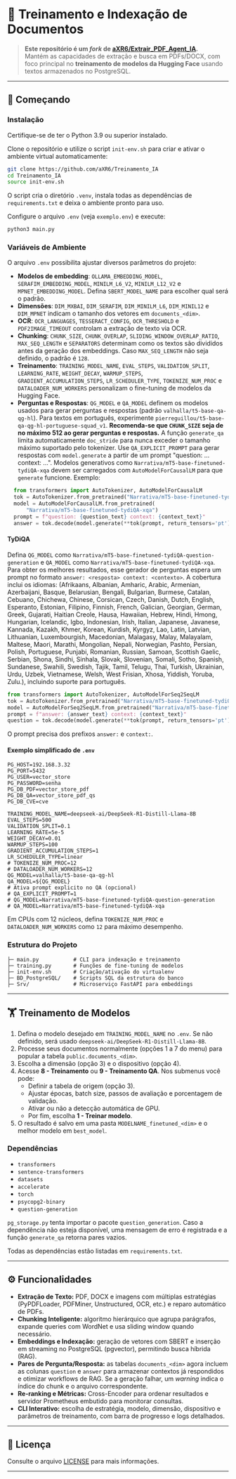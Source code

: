 # 🧠 Treinamento e Indexação de Documentos

> **Este repositório é um _fork_ de [aXR6/Extrair_PDF_Agent_IA](https://github.com/aXR6/Extrair_PDF_Agent_IA).**  
> Mantém as capacidades de extração e busca em PDFs/DOCX, com foco principal no **treinamento de modelos da Hugging Face** usando textos armazenados no PostgreSQL.

---

## 🚀 Começando

### Instalação

Certifique-se de ter o Python 3.9 ou superior instalado.

Clone o repositório e utilize o script `init-env.sh` para criar e ativar o
ambiente virtual automaticamente:

```bash
git clone https://github.com/aXR6/Treinamento_IA
cd Treinamento_IA
source init-env.sh
```

O script cria o diretório `.venv`, instala todas as dependências de
`requirements.txt` e deixa o ambiente pronto para uso.

Configure o arquivo `.env` (veja `exemplo.env`) e execute:

```bash
python3 main.py
```

### Variáveis de Ambiente

O arquivo `.env` possibilita ajustar diversos parâmetros do projeto:

- **Modelos de embedding**: `OLLAMA_EMBEDDING_MODEL`, `SERAFIM_EMBEDDING_MODEL`,
  `MINILM_L6_V2`, `MINILM_L12_V2` e `MPNET_EMBEDDING_MODEL`. Defina
  `SBERT_MODEL_NAME` para escolher qual será o padrão.
- **Dimensões**: `DIM_MXBAI`, `DIM_SERAFIM`, `DIM_MINILM_L6`, `DIM_MINIL12` e
  `DIM_MPNET` indicam o tamanho dos vetores em `documents_<dim>`.
- **OCR**: `OCR_LANGUAGES`, `TESSERACT_CONFIG`, `OCR_THRESHOLD` e
  `PDF2IMAGE_TIMEOUT` controlam a extração de texto via OCR.
- **Chunking**: `CHUNK_SIZE`, `CHUNK_OVERLAP`, `SLIDING_WINDOW_OVERLAP_RATIO`,
  `MAX_SEQ_LENGTH` e `SEPARATORS` determinam como os textos são divididos antes
  da geração dos embeddings. Caso `MAX_SEQ_LENGTH` não seja definido, o padrão
  é `128`.
- **Treinamento**: `TRAINING_MODEL_NAME`, `EVAL_STEPS`, `VALIDATION_SPLIT`,
  `LEARNING_RATE`, `WEIGHT_DECAY`, `WARMUP_STEPS`,
  `GRADIENT_ACCUMULATION_STEPS`, `LR_SCHEDULER_TYPE`,
  `TOKENIZE_NUM_PROC` e `DATALOADER_NUM_WORKERS`
  personalizam o fine-tuning de modelos da Hugging Face.
- **Perguntas e Respostas**: `QG_MODEL` e `QA_MODEL` definem os modelos
  usados para gerar perguntas e respostas (padrão `valhalla/t5-base-qa-qg-hl`).
  Para textos em português, experimente
  `pierreguillou/t5-base-qa-qg-hl-portuguese-squad_v1`.
  **Recomenda-se que `CHUNK_SIZE` seja de no máximo 512 ao gerar perguntas e respostas.**
  A função `generate_qa` limita automaticamente `doc_stride` para nunca exceder o
  tamanho máximo suportado pelo tokenizer. Use `QA_EXPLICIT_PROMPT` para gerar
  respostas com `model.generate` a partir de um prompt "question: ... context:
  ...". Modelos generativos como `Narrativa/mT5-base-finetuned-tydiQA-xqa` devem
  ser carregados com `AutoModelForCausalLM` para que `generate` funcione. Exemplo:

```python
  from transformers import AutoTokenizer, AutoModelForCausalLM
  tok = AutoTokenizer.from_pretrained("Narrativa/mT5-base-finetuned-tydiQA-xqa")
  model = AutoModelForCausalLM.from_pretrained(
      "Narrativa/mT5-base-finetuned-tydiQA-xqa")
  prompt = f"question: {question_text} context: {context_text}"
  answer = tok.decode(model.generate(**tok(prompt, return_tensors='pt'))[0])
  ```

#### TyDiQA

Defina `QG_MODEL` como
`Narrativa/mT5-base-finetuned-tydiQA-question-generation` e `QA_MODEL` como
`Narrativa/mT5-base-finetuned-tydiQA-xqa`. Para obter os melhores resultados,
esse gerador de perguntas espera um prompt no formato
`answer: <resposta> context: <contexto>`.
A cobertura inclui os idiomas:
(Afrikaans, Albanian, Amharic, Arabic, Armenian, Azerbaijani, Basque, Belarusian, Bengali, Bulgarian, Burmese, Catalan, Cebuano, Chichewa, Chinese, Corsican, Czech, Danish, Dutch, English, Esperanto, Estonian, Filipino, Finnish, French, Galician, Georgian, German, Greek, Gujarati, Haitian Creole, Hausa, Hawaiian, Hebrew, Hindi, Hmong, Hungarian, Icelandic, Igbo, Indonesian, Irish, Italian, Japanese, Javanese, Kannada, Kazakh, Khmer, Korean, Kurdish, Kyrgyz, Lao, Latin, Latvian, Lithuanian, Luxembourgish, Macedonian, Malagasy, Malay, Malayalam, Maltese, Maori, Marathi, Mongolian, Nepali, Norwegian, Pashto, Persian, Polish, Portuguese, Punjabi, Romanian, Russian, Samoan, Scottish Gaelic, Serbian, Shona, Sindhi, Sinhala, Slovak, Slovenian, Somali, Sotho, Spanish, Sundanese, Swahili, Swedish, Tajik, Tamil, Telugu, Thai, Turkish, Ukrainian, Urdu, Uzbek, Vietnamese, Welsh, West Frisian, Xhosa, Yiddish, Yoruba, Zulu.), incluindo suporte para português.

```python
from transformers import AutoTokenizer, AutoModelForSeq2SeqLM
tok = AutoTokenizer.from_pretrained("Narrativa/mT5-base-finetuned-tydiQA-question-generation")
model = AutoModelForSeq2SeqLM.from_pretrained("Narrativa/mT5-base-finetuned-tydiQA-question-generation")
prompt = f"answer: {answer_text} context: {context_text}"
question = tok.decode(model.generate(**tok(prompt, return_tensors='pt'))[0])
```

O prompt precisa dos prefixos `answer:` e `context:`.

#### Exemplo simplificado de `.env`

```env
PG_HOST=192.168.3.32
PG_PORT=5432
PG_USER=vector_store
PG_PASSWORD=senha
PG_DB_PDF=vector_store_pdf
PG_DB_QA=vector_store_pdf_qs
PG_DB_CVE=cve

TRAINING_MODEL_NAME=deepseek-ai/DeepSeek-R1-Distill-Llama-8B
EVAL_STEPS=500
VALIDATION_SPLIT=0.1
LEARNING_RATE=5e-5
WEIGHT_DECAY=0.01
WARMUP_STEPS=100
GRADIENT_ACCUMULATION_STEPS=1
LR_SCHEDULER_TYPE=linear
# TOKENIZE_NUM_PROC=12
# DATALOADER_NUM_WORKERS=12
QG_MODEL=valhalla/t5-base-qa-qg-hl
QA_MODEL=${QG_MODEL}
# Ativa prompt explicito no QA (opcional)
# QA_EXPLICIT_PROMPT=1
# QG_MODEL=Narrativa/mT5-base-finetuned-tydiQA-question-generation
# QA_MODEL=Narrativa/mT5-base-finetuned-tydiQA-xqa
```
Em CPUs com 12 núcleos, defina `TOKENIZE_NUM_PROC` e
`DATALOADER_NUM_WORKERS` como `12` para máximo desempenho.

### Estrutura do Projeto

```
├─ main.py           # CLI para indexação e treinamento
├─ training.py       # Funções de fine-tuning de modelos
├─ init-env.sh       # Criação/ativação do virtualenv
├─ BD_PostgreSQL/    # Scripts SQL da estrutura do banco
├─ Srv/              # Microserviço FastAPI para embeddings
```

---

## 🏋️ Treinamento de Modelos

1. Defina o modelo desejado em `TRAINING_MODEL_NAME` no `.env`. Se não definido, será usado `deepseek-ai/DeepSeek-R1-Distill-Llama-8B`.
2. Processe seus documentos normalmente (opções 1 a 7 do menu) para popular a tabela `public.documents_<dim>`.
3. Escolha a dimensão (opção 3) e o dispositivo (opção 4).
4. Acesse **8 - Treinamento** ou **9 - Treinamento QA**. Nos submenus você pode:
   - Definir a tabela de origem (opção 3).
   - Ajustar épocas, batch size, passos de avaliação e porcentagem de validação.
   - Ativar ou não a detecção automática de GPU.
   - Por fim, escolha **1 - Treinar modelo**.
5. O resultado é salvo em uma pasta `MODELNAME_finetuned_<dim>` e o melhor modelo em `best_model`.

### Dependências

- `transformers`
- `sentence-transformers`
- `datasets`
- `accelerate`
- `torch`
- `psycopg2-binary`
- `question-generation`

`pg_storage.py` tenta importar o pacote `question_generation`. Caso a
dependência não esteja disponível, uma mensagem de erro é registrada e a função
`generate_qa` retorna pares vazios.

Todas as dependências estão listadas em `requirements.txt`.

---

## ⚙️ Funcionalidades

- **Extração de Texto:** PDF, DOCX e imagens com múltiplas estratégias
  (PyPDFLoader, PDFMiner, Unstructured, OCR, etc.) e reparo automático de PDFs.
- **Chunking Inteligente:** algoritmo hierárquico que agrupa parágrafos,
  expande queries com WordNet e usa sliding window quando necessário.
- **Embeddings e Indexação:** geração de vetores com SBERT e inserção em
  streaming no PostgreSQL (pgvector), permitindo busca híbrida (RAG).
- **Pares de Pergunta/Resposta:** as tabelas `documents_<dim>` agora incluem as
  colunas `question` e `answer` para armazenar contextos já respondidos e
  otimizar workflows de RAG. Se a geração falhar, um *warning* indica o índice do
  chunk e o arquivo correspondente.
- **Re-ranking e Métricas:** Cross-Encoder para ordenar resultados e servidor
  Prometheus embutido para monitorar consultas.
- **CLI Interativo:** escolha de estratégia, modelo, dimensão, dispositivo e
  parâmetros de treinamento, com barra de progresso e logs detalhados.

---

## 📄 Licença

Consulte o arquivo [LICENSE](./LICENSE) para mais informações.

---
